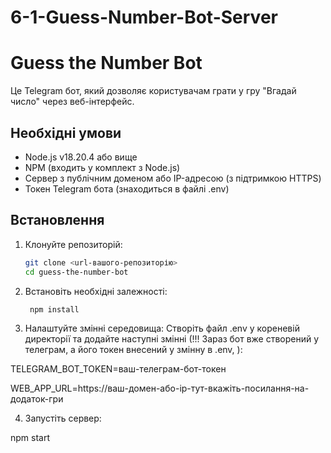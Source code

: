# 6-1-Guess-Number-Bot-Server

# Guess the Number Bot

Це Telegram бот, який дозволяє користувачам грати у гру "Вгадай число" через веб-інтерфейс.

## Необхідні умови
- Node.js v18.20.4 або вище
- NPM (входить у комплект з Node.js)
- Сервер з публічним доменом або IP-адресою (з підтримкою HTTPS)
- Токен Telegram бота (знаходиться в файлі .env)

## Встановлення

1. Клонуйте репозиторій:
   ```bash
   git clone <url-вашого-репозиторію>
   cd guess-the-number-bot

2. Встановіть необхідні залежності:
   ```bash
    npm install

3. Налаштуйте змінні середовища: Створіть файл .env у кореневій директорії та додайте наступні змінні (!!! Зараз бот вже створений у телеграм, а його токен внесений у змінну в .env,  ):

TELEGRAM_BOT_TOKEN=ваш-телеграм-бот-токен

WEB_APP_URL=https://ваш-домен-або-ip-тут-вкажіть-посилання-на-додаток-гри

4. Запустіть сервер:

npm start
